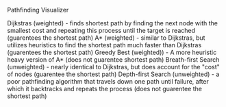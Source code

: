 Pathfinding Visualizer

Dijkstras (weighted) - finds shortest path by finding the next node with the smallest cost and repeating this process until the target is reached (guarentees the shortest path)
A* (weighted) - similar to Dijkstras, but utilizes heuristics to find the shortest path much faster than Dijkstras (guarentees the shortest path)
Greedy Best (weighted)) - A more heuristic heavy version of A* (does not guarentee shortest path)
Breath-first Search (unweighted) - nearly identical to Dijkstras, but does account for the "cost" of nodes (guarentee the shortest path)
Depth-first Search (unweighted) - a poor pathfinding algorithm that travels down one path until failure, after which it backtracks and repeats the process (does not guarentee the shortest path)
